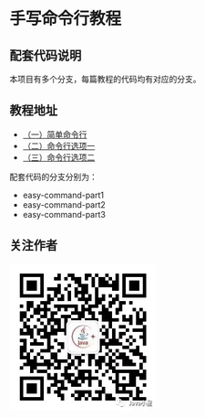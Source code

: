 # 手写命令行教程

## 配套代码说明

本项目有多个分支，每篇教程的代码均有对应的分支。

## 教程地址

* [（一）简单命令行](https://verytools.net/xtools-guide/posts/easy-command-part1)
* [（二）命令行选项一](https://verytools.net/xtools-guide/posts/easy-command-part2)
* [（三）命令行选项二](https://verytools.net/xtools-guide/posts/easy-command-part3)

配套代码的分支分别为：

* easy-command-part1
* easy-command-part2
* easy-command-part3

## 关注作者

![关注作者](https://github.com/isaltyfish/list/blob/master/jstarqr.jpg)
